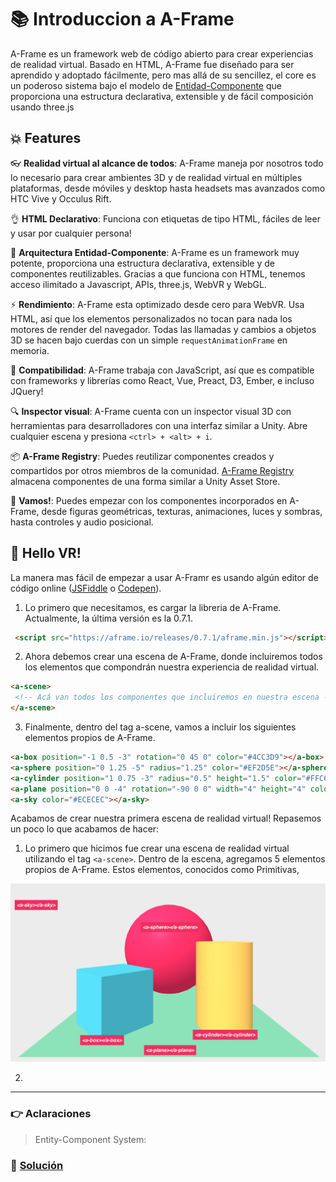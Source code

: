 # 📚 Introduccion a A-Frame

A-Frame es un framework web de código abierto para crear experiencias de realidad virtual. Basado en HTML, A-Frame fue diseñado para ser aprendido y adoptado fácilmente, pero mas allá de su sencillez, el core es un poderoso sistema bajo el modelo de [Entidad-Componente](#aclaraciones) que proporciona una estructura declarativa, extensible y de fácil composición usando three.js

## :boom: Features

:eyeglasses: **Realidad virtual al alcance de todos**: A-Frame maneja por nosotros todo lo necesario para crear ambientes 3D y de realidad virtual
en múltiples plataformas, desde móviles y desktop hasta headsets mas avanzados como HTC Vive y Occulus Rift.

:ok_hand: **HTML Declarativo**: Funciona con etiquetas de tipo HTML, fáciles de leer y usar por cualquier persona!

:electric_plug: **Arquitectura Entidad-Componente**: A-Frame es un framework muy potente, proporciona una estructura declarativa, extensible y de componentes
reutilizables. Gracias a que funciona con HTML, tenemos acceso ilimitado a Javascript, APIs, three.js, WebVR y WebGL.

:zap: **Rendimiento**: A-Frame esta optimizado desde cero para WebVR. Usa HTML, así que los elementos personalizados no tocan para nada los motores de render del navegador. Todas las llamadas y cambios a objetos 3D se hacen bajo cuerdas con un simple `requestAnimationFrame` en memoria.

🤝 **Compatibilidad**: A-Frame trabaja con JavaScript, así que es compatible con frameworks y librerías como React, Vue, Preact, D3, Ember, e incluso JQuery!

:mag: **Inspector visual**: A-Frame cuenta con un inspector visual 3D con herramientas para desarrolladores con una interfaz similar a Unity.
 Abre cualquier escena y presiona `<ctrl> + <alt> + i`.

:package: **A-Frame Registry**: Puedes reutilizar componentes creados y compartidos por otros miembros de la comunidad. [A-Frame Registry](https://aframe.io/aframe-registry) almacena componentes de una forma similar a Unity Asset Store.

:runner: **Vamos!**: Puedes empezar con los componentes incorporados en A-Frame, desde figuras geométricas, texturas, animaciones, luces y sombras, hasta controles
y audio posicional.

## :wave: Hello VR!

La manera mas fácil de empezar a usar A-Framr es usando algún editor de código online ([JSFiddle](https://jsfiddle.net) o [Codepen](https://codepen.io)).

1. Lo primero que necesitamos, es cargar la libreria de A-Frame. Actualmente, la última versión es la 0.7.1.
```html
 <script src="https://aframe.io/releases/0.7.1/aframe.min.js"></script>
 ```

 2. Ahora debemos crear una escena de A-Frame, donde incluiremos todos los elementos que compondrán nuestra experiencia de realidad virtual.
 ```html
<a-scene>
  <!-- Acá van todos los componentes que incluiremos en nuestra escena -->
</a-scene>
 ```
 3. Finalmente, dentro del tag a-scene, vamos a incluir los siguientes elementos propios de A-Frame.
 ```html
<a-box position="-1 0.5 -3" rotation="0 45 0" color="#4CC3D9"></a-box>
<a-sphere position="0 1.25 -5" radius="1.25" color="#EF2D5E"></a-sphere>
<a-cylinder position="1 0.75 -3" radius="0.5" height="1.5" color="#FFC65D"></a-cylinder>
<a-plane position="0 0 -4" rotation="-90 0 0" width="4" height="4" color="#7BC8A4"></a-plane>
<a-sky color="#ECECEC"></a-sky>
 ```

Acabamos de crear nuestra primera escena de realidad virtual! Repasemos un poco lo que acabamos de hacer:

1. Lo primero que hicimos fue crear una escena de realidad virtual utilizando el tag `<a-scene>`. Dentro de la escena, agregamos 5 elementos propios de A-Frame. Estos elementos, conocidos como Primitivas, 

<p align="center">
 <img src="docs/img/hellovr.jpg" alt="A-Frame">
</p>

2.

___
### 👉 Aclaraciones
> Entity-Component System:

### 📝 [Solución](https://codepen.io/fabiojcortes/pen/aLxjEo)
